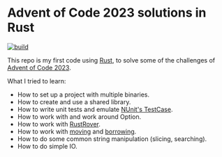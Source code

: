 # Advent of Code 2023 solutions in Rust

[![build](https://github.com/samegens/aoc-2023-rust/actions/workflows/ci.yml/badge.svg)](https://github.com/samegens/aoc-2023-rust/actions/workflows/ci.yml)

This repo is my first code using [Rust](https://www.rust-lang.org/), 
to solve some of the challenges
of [Advent of Code 2023](https://adventofcode.com/2023/).

What I tried to learn:

- How to set up a project with multiple binaries.
- How to create and use a shared library.
- How to write unit tests and emulate [NUnit's TestCase](https://docs.nunit.org/articles/nunit/writing-tests/attributes/testcase.html).
- How to work with and work around Option.
- How to work with [RustRover](https://www.jetbrains.com/rust/).
- How to work with [moving](https://doc.rust-lang.org/rust-by-example/scope/move.html) and [borrowing](https://doc.rust-lang.org/book/ch04-02-references-and-borrowing.html).
- How to do some common string manipulation (slicing, searching).
- How to do simple IO.
